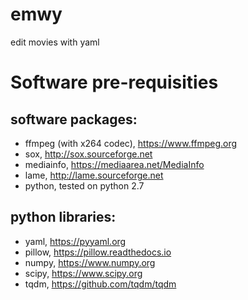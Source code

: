 # emwy
edit movies with yaml


# Software pre-requisities

## software packages:
* ffmpeg (with x264 codec), https://www.ffmpeg.org
* sox, http://sox.sourceforge.net
* mediainfo, https://mediaarea.net/MediaInfo
* lame, http://lame.sourceforge.net
* python, tested on python 2.7

## python libraries:
* yaml, https://pyyaml.org
* pillow, https://pillow.readthedocs.io
* numpy, https://www.numpy.org
* scipy, https://www.scipy.org
* tqdm, https://github.com/tqdm/tqdm

